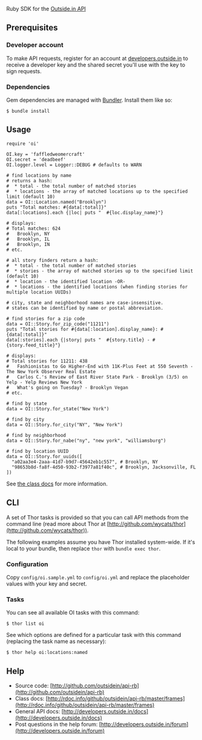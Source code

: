 Ruby SDK for the [Outside.in API](http://developers.outside.in/)

## Prerequisites

### Developer account

To make API requests, register for an account at [developers.outside.in](http://developers.outside.in/) to receive a developer key and the shared secret you'll use with the key to sign requests.

### Dependencies

Gem dependencies are managed with [Bundler](http://gembundler.com/). Install them like so:

    $ bundle install

## Usage

    require 'oi'

    OI.key = 'faffledweomercraft'
    OI.secret = 'deadbeef'
    OI.logger.level = Logger::DEBUG # defaults to WARN

    # find locations by name
    # returns a hash:
    #  * total - the total number of matched stories
    #  * locations - the array of matched locations up to the specified limit (default 10)
    data = OI::Location.named("Brooklyn")
    puts "Total matches: #{data[:total]}"
    data[:locations].each {|loc| puts "  #{loc.display_name}"}

    # displays:
    # Total matches: 624
    #   Brooklyn, NY
    #   Brooklyn, IL
    #   Brooklyn, IN
    # etc.

    # all story finders return a hash:
    #  * total - the total number of matched stories
    #  * stories - the array of matched stories up to the specified limit (default 10)
    #  * location - the identified location -OR-
    #  * locations - the identified locations (when finding stories for multiple location UUIDs)

    # city, state and neighborhood names are case-insensitive.
    # states can be identified by name or postal abbreviation.

    # find stories for a zip code
    data = OI::Story.for_zip_code("11211")
    puts "Total stories for #{data[:location].display_name}: #{data[:total]}"
    data[:stories].each {|story| puts "  #{story.title} - #{story.feed_title}"}

    # displays:
    # Total stories for 11211: 438
    #   Fashionistas to Go Higher-End with 11K-Plus Feet at 550 Seventh - The New York Observer Real Estate
    #   Carlos C.'s Review of East River State Park - Brooklyn (3/5) on Yelp - Yelp Reviews New York
    #   What's going on Tuesday? - Brooklyn Vegan
    # etc.

    # find by state
    data = OI::Story.for_state("New York")

    # find by city
    data = OI::Story.for_city("NY", "New York")

    # find by neighborhood
    data = OI::Story.for_nabe("ny", "new york", "williamsburg")

    # find by location UUID
    data = OI::Story.for_uuids([
      "a02aa3e4-2aaa-41d7-b9d7-45642eb1c557", # Brooklyn, NY
      "98653b8d-fa8f-4d50-93b2-f3977a81f40c", # Brooklyn, Jacksonville, FL
    ])

See [the class docs](http://rdoc.info/github/outsidein/api-rb/master/frames) for more information.

## CLI

A set of Thor tasks is provided so that you can call API methods from the command line (read more about Thor at [http://github.com/wycats/thor](http://github.com/wycats/thor)).

The following examples assume you have Thor installed system-wide. If it's local to your bundle, then replace `thor` with `bundle exec thor`.

### Configuration

Copy `config/oi.sample.yml` to `config/oi.yml` and replace the placeholder values with your key and secret.

### Tasks

You can see all available OI tasks with this command:

    $ thor list oi

See which options are defined for a particular task with this command (replacing the task name as necessary):

    $ thor help oi:locations:named

## Help

* Source code: [http://github.com/outsidein/api-rb](http://github.com/outsidein/api-rb)
* Class docs: [http://rdoc.info/github/outsidein/api-rb/master/frames](http://rdoc.info/github/outsidein/api-rb/master/frames)
* General API docs: [http://developers.outside.in/docs](http://developers.outside.in/docs)
* Post questions in the help forum: [http://developers.outside.in/forum](http://developers.outside.in/forum)
